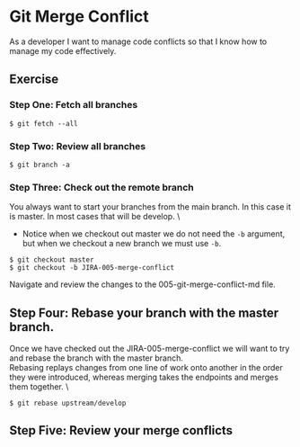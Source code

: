 # Git Merge Conflict

As a developer I want to manage code conflicts so that I know how to manage my code effectively.

## Exercise 

### Step One: Fetch all branches 
```
$ git fetch --all 
```

### Step Two: Review all branches 
```
$ git branch -a
```

### Step Three: Check out the remote branch
You always want to start your branches from the main branch. In this case it is master. In most cases that will be develop. \
* Notice when we checkout out master we do not need the `-b` argument, but when we checkout a new branch we must use `-b`. 

```
$ git checkout master
$ git checkout -b JIRA-005-merge-conflict
```
Navigate and review the changes to the 005-git-merge-conflict-md file. 

## Step Four: Rebase your branch with the master branch.
Once we have checked out the JIRA-005-merge-conflict we will want to try and rebase the branch with the master branch. \
Rebasing replays changes from one line of work onto another in the order they were introduced, whereas merging takes the endpoints and merges them together. \
```
$ git rebase upstream/develop
```

## Step Five: Review your merge conflicts 

